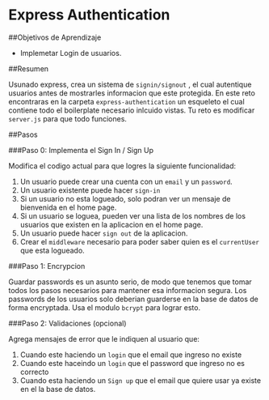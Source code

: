 # Express Authentication

##Objetivos de Aprendizaje

* Implemetar Login de usuarios.

##Resumen

Usunado express, crea un sistema de `signin/signout` , el cual autentique usuarios antes de mostrarles informacion que este protegida. En este reto encontraras en la carpeta `express-authentication` un esqueleto el cual contiene todo el boilerplate necesario inlcuido vistas. Tu reto es modificar `server.js` para que todo funciones.

##Pasos

###Paso 0: Implementa el Sign In / Sign Up

Modifica el codigo actual para que logres la siguiente funcionalidad:

1. Un usuario puede crear una cuenta con un `email` y un `password`.
2. Un usuario existente puede hacer `sign-in`
3. Si un usuario no esta logueado, solo podran ver un mensaje de bienvenida en el home page.
4. Si un usuario se loguea, pueden ver una lista de los nombres de los usuarios que existen en la aplicacion en el home page.
5. Un usuario puede hacer `sign out` de la aplicacion.
6. Crear el `middleware` necesario para poder saber quien es el `currentUser` que esta logueado.

###Paso 1: Encrypcion

Guardar passwords es un asunto serio, de modo que tenemos que tomar todos los pasos necesarios para mantener esa informacion segura. Los passwords de los usuarios solo deberian guarderse en la base de datos de forma encryptada. Usa el modulo `bcrypt` para lograr esto.

###Paso 2: Validaciones (opcional)

Agrega mensajes de error que le indiquen al usuario que:

1. Cuando este haciendo un `login` que el email que ingreso no existe
2. Cuando este haceindo un `login` que el password que ingreso no es correcto
3. Cuando esta haciendo un `Sign up` que el email que quiere usar ya existe en el la base de datos.


